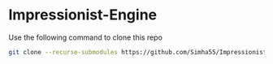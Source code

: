 # Impressionist-Engine
Use the following command to clone this repo
```bash
git clone --recurse-submodules https://github.com/Simha55/Impressionist-Engine.git
```
